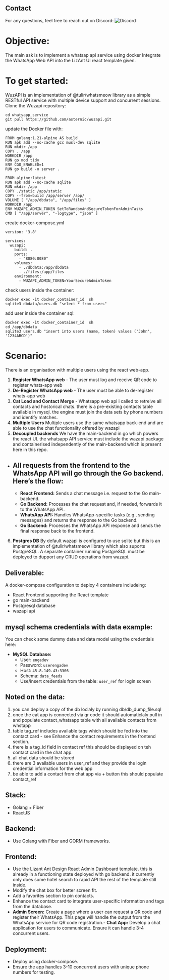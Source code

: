 ## Contact

For any questions, feel free to reach out on Discord: ![Discord](https://img.shields.io/badge/Discord-ak308465-7289DA)

# Objective:
The main ask is to implement a whatsap api service using docker
Integrate the WhatsApp Web API into the LizAnt UI react template given.

# To get started:

WuzAPI is an implementation of @tulir/whatsmeow library as a simple RESTful API service with multiple device support and concurrent sessions.
Clone the Wuzapi repository:
```
cd whatsapp_service
git pull https://github.com/asternic/wuzapi.git
```

update the Docker file with:

```
FROM golang:1.21-alpine AS build
RUN apk add --no-cache gcc musl-dev sqlite
RUN mkdir /app
COPY . /app
WORKDIR /app
RUN go mod tidy
ENV CGO_ENABLED=1
RUN go build -o server .

FROM alpine:latest
RUN apk add --no-cache sqlite
RUN mkdir /app
COPY ./static /app/static
COPY --from=build /app/server /app/
VOLUME [ "/app/dbdata", "/app/files" ]
WORKDIR /app
ENV WUZAPI_ADMIN_TOKEN SetToRandomAndSecureTokenForAdminTasks
CMD [ "/app/server", "-logtype", "json" ]

```

create docker-compose.yml
```
version: '3.8'

services:
  wuzapi:
    build: .
    ports:
      - "8080:8080"
    volumes:
      - ./dbdata:/app/dbdata
      - ./files:/app/files
    environment:
      - WUZAPI_ADMIN_TOKEN=YourSecureAdminToken

```
check users inside the container: 
```
docker exec -it docker_container_id  sh
sqlite3 dbdata/users.db "select * from users"
```


add user inside the container sql:
```
docker exec -it docker_container_id  sh
cd /app/dbdata
sqlite3 users.db "insert into users (name, token) values ('John', '1234ABCD')"
```

# Scenario:

There is an organisation with multiple users using the react web-app.

1. **Register WhatsApp web** - The user must log and receive QR code to register whats-app web
2. **De-Register WhatsApp web** - The user must be able to de-register whats-app web
3. **Cat Load and Contact Merge** - Whatsapp web api i called to retreive all contacts and hostorical chats. there is a pre-existing contacts table available in mysql. the engine must join the data sets by phone numbers and identify matches.
4. **Multiple Users** Multiple users use the same whatsapp back-end and are able to use the chat functionality offered by wazapi
5. **Decoupled backends**  We have the main-backend in go which powers the react UI. the whatsapp API service must include the wazapi package and containerised independently of the main-backend which is present here in this repo.
- All requests from the frontend to the WhatsApp API will go through the Go backend. Here’s the flow:
  - 
    - **React Frontend:** Sends a chat message i.e. request to the Go main-backend.
    - **Go Backend:** Processes the chat request and, if needed, forwards it to the WhatsApp API.
    - **WhatsApp API:** Handles WhatsApp-specific tasks (e.g., sending messages) and returns the response to the Go backend.
    - **Go Backend:** Processes the WhatsApp API response and sends the final response back to the frontend.
6. **Postgres DB** By default wazapi is configured to use sqlite but this is an implementation of @tulir/whatsmeow library which also suports PostgreSQL. A separate container running PostgreSQL must be deployed to dupport any CRUD operations from wazapi.

## Deliverable:

A docker-compose configuration to deploy 4 containers includeing:
- React Frontend supporting the React template
- go main-backend
- Postgresql database
- wazapi api

## mysql schema credentials with data example:

You can check some dummy data and data model using the credentials here:

- **MySQL Database:**
  - User: `engadev`
  - Password: `userengadev`
  - Host: `45.8.149.43:3306`
  - Schema: `data_feeds`
  - Use/insert credentials from the table: `user_ref` for login screen


## Noted on the data:
1. you can deploy a copy of the db loclaly by running db/db_dump_file.sql
2. once the cat app is connected via qr code it should automaticlaly pull in and populate contact_whatsapp table with all available contacts from whstapp
3. table tag_ref includes available tags which should be fed into the contact card - see Enhance the contact requirements in the frontend section.
4. there is a tag_id field in contact ref this should be displayed on teh contact card in the chat app. 
5. all chat data should be stored
6. there are 3 available users in user_ref and they provide the login credential information for the web app
7. be able to add a contact from chat app via + button this should populate contact_ref

## Stack:
- Golang + Fiber
- ReactJS

 
## Backend:
- Use Golang with Fiber and GORM frameworks.

## Frontend:
- Use the Lizant Ant Design React Admin Dashboard template. this is already in a functioning state deployed with go backend. it currently only does some hotel search to rapid API the rest of the template still inside.
- Modify the chat box for better screen fit.
- Add a favorites section to pin contacts.
- Enhance the contact card to integrate user-specific information and tags from the database.
- **Admin Screen:** Create a page where a user can request a QR code and register their WhatsApp. This page will handle the output from the WhatsApp service for QR code registration.- **Chat App:** Develop a chat application for users to communicate. Ensure it can handle 3-4 concurrent users.

## Deployment:
- Deploy using docker-compose.
- Ensure the app handles 3-10 concurrent users with unique phone numbers for testing.
